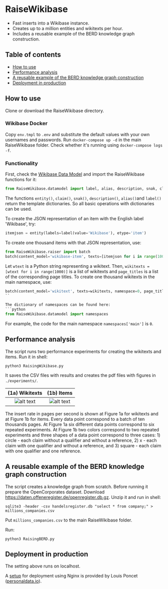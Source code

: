 # RaiseWikibase

* Fast inserts into a Wikibase instance.
* Creates up to a million entities and wikitexts per hour.
* Includes a reusable example of the BERD knowledge graph construction.

## Table of contents
- [How to use](#how-to-use)
- [Performance analysis](#performance-analysis)
- [A reusable example of the BERD knowledge graph construction](#a-reusable-example-of-the-berd-knowledge-graph-construction)
- [Deployment in production](#deployment-in-production)

## How to use

Clone or download the RaiseWikibase directory.

### Wikibase Docker

Copy `env.tmpl` to `.env` and substitute the default values with your
own usernames and passwords. Run `docker-compose up -d` in the main RaiseWikibase folder. 
Check whether it's running using `docker-compose logs -f`.

### Functionality

First, check the [Wikibase Data Model](https://www.mediawiki.org/wiki/Wikibase/DataModel) and import the RaiseWikibase functions for it:
```python
from RaiseWikibase.datamodel import label, alias, description, snak, claim, entity
```

The functions `entity()`, `claim()`, `snak()`, `description()`, `alias()`and `label()` return the template dictionaries. So all basic operations with dictionaries can be used.

To create the JSON representation of an item with the English label 'Wikibase', try:
```python
itemjson = entity(labels=label(value='Wikibase'), etype='item')
```

To create one thousand items with that JSON representation, use:
```python
from RaiseWikibase.raiser import batch
batch(content_model='wikibase-item', texts=[itemjson for i in range(1000)])
```

Let `wtext` is a Python string representing a wikitext. Then, `wikitexts = [wtext for i in range(1000)]` is a list of wikitexts and `page_titles` is a list of the corresponding page titles. To create one thousand wikitexts in the main namespace, use:
```python
batch(content_model='wikitext', texts=wikitexts, namespace=0, page_title=page_titles)
``

The dictionary of namespaces can be found here:
```python
from RaiseWikibase.datamodel import namespaces
```

For example, the code for the main namespace `namespaces['main']` is `0`.

## Performance analysis

The script runs two performance experiments for creating the wikitexts and items. Run it in shell:
```shell
python3 RaisingWikibase.py
```
It saves the CSV files with results and creates the pdf files with figures in `./experiments/`.

| (1a) Wikitexts | (1b) Items |
|:------:|:------:|
| ![alt text](https://github.com/UB-Mannheim/RaiseWikibase/blob/main/experiments/exp1.png) | ![alt text](https://github.com/UB-Mannheim/RaiseWikibase/blob/main/experiments/exp2.png) |

The insert rate in pages per second is shown at Figure 1a for wikitexts and at Figure 1b for items. Every data point correspond to a batch of ten thousands pages. At Figure 1a six different data points correspond to six repeated experiments. At Figure 1b two colors correspond to two repeated experiments and three shapes of a data point correspond to three cases: 1) circle - each claim without a qualifier and without a reference, 2) x - each claim with one qualifier and without a reference, and 3) square - each claim with one qualifier and one reference.

## A reusable example of the BERD knowledge graph construction

The script creates a knowledge graph from scratch. Before running it prepare the OpenCorporates dataset.
Download https://daten.offeneregister.de/openregister.db.gz. Unzip it and run in shell:
```shell
sqlite3 -header -csv handelsregister.db "select * from company;" > millions_companies.csv
```
Put `millions_companies.csv` to the main RaiseWikibase folder.

Run:
```shell
python3 RaisingBERD.py
```

## Deployment in production

The setting above runs on localhost.

A [setup](https://stackoverflow.com/a/63397827) for deployment using Nginx is provided by Louis Poncet ([personaldata.io](https://wiki.personaldata.io)).